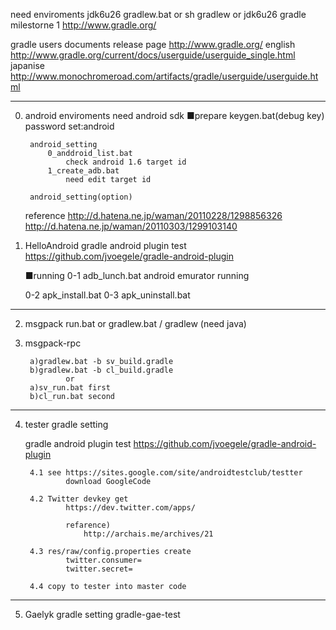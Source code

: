 need enviroments 
	jdk6u26
	gradlew.bat or sh gradlew
		or
	jdk6u26
	gradle milestorne 1 http://www.gradle.org/

gradle users documents
	release page  http://www.gradle.org/
	english  http://www.gradle.org/current/docs/userguide/userguide_single.html
	japanise http://www.monochromeroad.com/artifacts/gradle/userguide/userguide.html

---------------------------------------------------------------------
0. android enviroments
	need android sdk
	■prepare
		keygen.bat(debug key)
		password set:android

		android_setting
			0_anddroid_list.bat
				check android 1.6 target id
			1_create_adb.bat
				need edit target id

		android_setting(option)

	reference 
		http://d.hatena.ne.jp/waman/20110228/1298856326
		http://d.hatena.ne.jp/waman/20110303/1299103140


1. HelloAndroid
	gradle android plugin test
			https://github.com/jvoegele/gradle-android-plugin

	■running
	0-1	adb_lunch.bat
			android emurator running
	
	0-2	apk_install.bat
	0-3	apk_uninstall.bat

---------------------------------------------------------------------
2. msgpack
		run.bat
			or
		gradlew.bat / gradlew (need java)

3. msgpack-rpc

		a)gradlew.bat -b sv_build.gradle
		b)gradlew.bat -b cl_build.gradle
				or
		a)sv_run.bat first
		b)cl_run.bat second

---------------------------------------------------------------------
4. tester gradle setting

	gradle android plugin test
			https://github.com/jvoegele/gradle-android-plugin

		4.1 see https://sites.google.com/site/androidtestclub/testter
				download GoogleCode
		
		4.2	Twitter devkey get
				https://dev.twitter.com/apps/

				refarence)
					http://archais.me/archives/21
				
		4.3	res/raw/config.properties create
				twitter.consumer=
				twitter.secret=

		4.4	copy to tester into master code


---------------------------------------------------------------------
5. Gaelyk gradle setting
	gradle-gae-test
